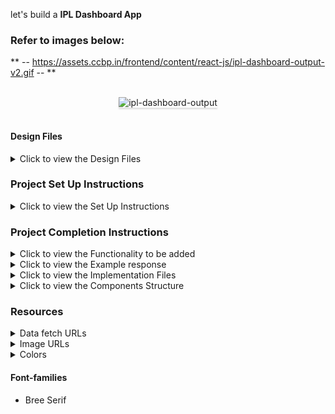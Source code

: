 let's build a **IPL Dashboard App** 

### Refer to images below:
** -- https://assets.ccbp.in/frontend/content/react-js/ipl-dashboard-output-v2.gif -- **

<!-- TODO: need to update output images -->
<br/>
<div style="text-align: center;">
    <img src="https://assets.ccbp.in/frontend/content/react-js/ipl-dashboard-output-v2.gif" alt="ipl-dashboard-output" style="max-width:70%;box-shadow:0 2.8px 2.2px rgba(0, 0, 0, 0.12)">
</div>
<br/>

#### Design Files

<details>
<summary>Click to view the Design Files</summary>

- [Extra Small (Size < 576px) and Small (Size >= 576px) - Home](https://assets.ccbp.in/frontend/content/react-js/ipl-dashboard-home-sm-output.png)
- [Extra Small (Size < 576px) and Small (Size >= 576px) - Team Matches](https://assets.ccbp.in/frontend/content/react-js/ipl-dashboard-team-matches-sm-output-v2.png)
- [Medium (Size >= 768px), Large (Size >= 992px) and Extra Large (Size >= 1200px) - Home](https://assets.ccbp.in/frontend/content/react-js/ipl-dashboard-home-lg-output.png)
- [Medium (Size >= 768px), Large (Size >= 992px) and Extra Large (Size >= 1200px) - RCB Team Matches](https://assets.ccbp.in/frontend/content/react-js/ipl-dashboard-team-matches-lg-output-v2.png)

</details>

### Project Set Up Instructions

<details>
<summary>Click to view the Set Up Instructions</summary>

- Download dependencies by running `npm install`
- Start up the app using `npm start`
</details>

### Project Completion Instructions

<details>
<summary>Click to view the Functionality to be added</summary>

#### Add Functionality

The app must have the following functionalities

- When the app is opened Home Route should be displayed.
- When the Home Route is opened,

  - Make HTTP GET request to the following URL `https://apis.ccbp.in/ipl`
  - After fetching the data, the list of teams should be displayed
  - **_loader_** should be displayed while the HTTP request is fetching the data

- When a team card in Home Route is clicked,

  - Page should be navigated to the Team Matches route with the URL
    `/team-matches/:id`

- When the Team Matches Route is opened,

  - Make HTTP GET request to the following URL
    `https://apis.ccbp.in/ipl/<team_id>` with the team id to get the previous
    matches data of the team
  - **_loader_** should be displayed while the HTTP request is fetching the data

    Example: `https://apis.ccbp.in/ipl/KKR`

  - After fetching the data, the team banner, latest match, and list of recent
  matches should be displayed
  </details>

<details>
<summary>Click to view the Example response</summary>

- The example response from request to this API `https://apis.ccbp.in/ipl` will
  be

```json
{
  "teams": [
    {
      "name": "Royal Challengers Bangalore",
      "id": "RCB",
      "team_image_url":
        "https://assets.ccbp.in/frontend/react-js/rcb-logo-img.png",
    },
    ...
  ],
}
```

- The example response from request to this API
  `https://apis.ccbp.in/ipl/<team_id>` will be

```json
{
  "team_banner_url": "https://assets.ccbp.in/frontend/react-js/kkr-team-img.png",
  "latest_match_details": {
    "umpires": "CB Gaffaney, VK Sharma",
    "result": "Kolkata Knight Riders Won by 7 wickets",
    "man_of_the_match": "Shubman Gill",
    "id": "1216545",
    "date": "2020-09-26",
    "venue": "At Sheikh Zayed Stadium, Abu Dhabi",
    "competing_team": "Sunrisers Hyderabad",
    "competing_team_logo":
      "https://upload.wikimedia.org/wikipedia/en/thumb/8/81/Sunrisers_Hyderabad.svg/1200px-Sunrisers_Hyderabad.svg.png",
    "first_innings": "Sunrisers Hyderabad",
    "second_innings": "Kolkata Knight Riders",
    "match_status": "Won",
  },
  "recent_matches": [
    {
      "umpires": "RK Illingworth, K Srinivasan",
      "result": "Royal Challengers Bangalore Won by 82 runs",
      "man_of_the_match": "AB de Villiers",
      "id": "1216540",
      "date": "2020-10-12",
      "venue": "At Sharjah Cricket Stadium, Sharjah",
      "competing_team": "Royal Challengers Bangalore",
      "competing_team_logo":
        "https://upload.wikimedia.org/wikipedia/en/thumb/2/2a/Royal_Challengers_Bangalore_2020.svg/1200px-Royal_Challengers_Bangalore_2020.svg.png",
      "first_innings": "Royal Challengers Bangalore",
      "second_innings": "Kolkata Knight Riders",
      "match_status": "Lost",
    },
    ...
  ],
}
```

</details>

<details>
<summary>Click to view the Implementation Files</summary>

- Your task is to complete the implementation of
  - `src/App.js`
  - `src/components/Home/index.js`
  - `src/components/Home/index.css`
  - `src/components/TeamCard/index.js`
  - `src/components/TeamCard/index.css`
  - `src/components/TeamMatches/index.js`
  - `src/components/TeamMatches/index.css`
  - `src/components/LatestMatch/index.js`
  - `src/components/LatestMatch/index.css`
  - `src/components/MatchCard/index.js`
  - `src/components/MatchCard/index.css`
  </details>

<details>
<summary>Click to view the Components Structure</summary>

#### Components Structure

<br/>
<div style="text-align: center;">
    <img src="https://assets.ccbp.in/frontend/content/react-js/home-component-structure-img.png" alt="home-component-structure" style="max-width:100%;box-shadow:0 2.8px 2.2px rgba(0, 0, 0, 0.12)">
</div>
<br/>

<div style="text-align: center;">
    <img src="https://assets.ccbp.in/frontend/content/react-js/team-matches-component-structure-img.png" alt="team-matches-component-structure" style="max-width:100%;box-shadow:0 2.8px 2.2px rgba(0, 0, 0, 0.12)">
</div>

</details>



### Resources

<details>
<summary>Data fetch URLs</summary>

#### Data Fetch URLs

- `https://apis.ccbp.in/ipl`
</details>

<details>
<summary>Image URLs</summary>

#### Images

- [https://assets.ccbp.in/frontend/react-js/ipl-dashboard-sm-bg.png](https://assets.ccbp.in/frontend/react-js/ipl-dashboard-sm-bg.png)
- [https://assets.ccbp.in/frontend/react-js/ipl-dashboard-lg-bg.png](https://assets.ccbp.in/frontend/react-js/ipl-dashboard-lg-bg.png)
- [https://assets.ccbp.in/frontend/react-js/ipl-logo-img.png](https://assets.ccbp.in/frontend/react-js/ipl-logo-img.png)
</details>

<details>
<summary>Colors</summary>

#### Colors

**Background Colors**:

<div style="background-color: #ffffff33; width: 150px; padding: 10px; color: black">Hex: #ffffff33</div>
<div style="background-color: #1e293b; width: 150px; padding: 10px; color: white">Hex: #1e293b</div>
<div style="background-color: #a4261d; width: 150px; padding: 10px; color: white">Hex: #a4261d</div>
<div style="background-color: #5755a7; width: 150px; padding: 10px; color: white">Hex: #5755a7</div>
<div style="background-color: #d91c1f; width: 150px; padding: 10px; color: white">Hex: #d91c1f</div>
<div style="background-color: #f7db00; width: 150px; padding: 10px; color: white">Hex: #f7db00</div>
<div style="background-color: #da237b; width: 150px; padding: 10px; color: white">Hex: #da237b</div>
<div style="background-color: #13418b; width: 150px; padding: 10px; color: white">Hex: #13418b</div>
<div style="background-color: #f26d22; width: 150px; padding: 10px; color: white">Hex: #f26d22</div>
<div style="background-color: #4f5db0; width: 150px; padding: 10px; color: white">Hex: #4f5db0</div>
<div style="background-color: #0f172a; width: 150px; padding: 10px; color: white">Hex: #0f172a</div>
<br/>

**Border Colors**

<div style="background-color: #ffffff; width: 150px; padding: 10px; color: black">Hex: #ffffff</div>
<div style="background-color: #475569; width: 150px; padding: 10px; color: black">Hex: #475569</div>

<br />

**Text Colors**

<div style="background-color: #ffffff; width: 150px; padding: 10px; color: black">Hex: #ffffff</div>
<div style="background-color: #18ed66; width: 150px; padding: 10px; color: black">Hex: #18ed66</div>
<div style="background-color: #e31a1a; width: 150px; padding: 10px; color: black">Hex: #e31a1a</div>
</details>

#### Font-families

- Bree Serif



